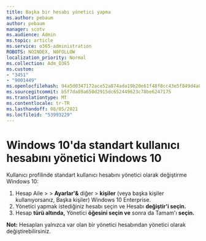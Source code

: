 ```yaml
---
title: Başka bir hesabı yönetici yapma
ms.author: pebaum
author: pebaum
manager: scotv
ms.audience: Admin
ms.topic: article
ms.service: o365-administration
ROBOTS: NOINDEX, NOFOLLOW
localization_priority: Normal
ms.collection: Adm_O365
ms.custom:
- "3451"
- "9001449"
ms.openlocfilehash: 94a5d0347172ace52a874ada19b20e61f48f8cc43e5f849d4a8400a2288aeb88
ms.sourcegitcommit: b5f7da89a650d2915dc652449623c78be6247175
ms.translationtype: MT
ms.contentlocale: tr-TR
ms.lasthandoff: 08/05/2021
ms.locfileid: "53993229"
---
```

# <a name="change-a-standard-user-account-to-an-administrator-in-windows-10"></a>Windows 10'da standart kullanıcı hesabını yönetici Windows 10

Kullanıcı profilinde standart kullanıcı hesabını yönetici olarak değiştirme Windows 10:

1. Hesap Aile  >    >  **Ayarlar'&** diğer  >  **kişiler** (veya başka kişiler kullanıyorsanız, Başka kişiler) Windows 10 Enterprise.
2. Yönetici yapmak istediğiniz hesabı seçin ve Hesabı **değiştir'i seçin.**
3. Hesap **türü altında,** Yönetici **öğesini seçin ve** sonra da Tamam'ı **seçin.**

**Not:** Hesapları yalnızca var olan bir yönetici hesabından yönetici olarak değiştirebilirsiniz.